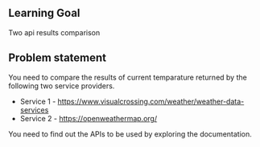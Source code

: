 ## Learning Goal
Two api results comparison

## Problem statement
You need to compare the results of current temparature returned by the following two service providers.
- Service 1 - https://www.visualcrossing.com/weather/weather-data-services
- Service 2 - https://openweathermap.org/

You need to find out the APIs to be used by exploring the documentation.
